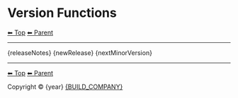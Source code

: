 # Version Functions

<!-- TEMPLATE header 2 -->
[⬅ Top](index.md) [⬅ Parent ](../index.md)
<hr />

{releaseNotes}
{newRelease}
{nextMinorVersion}

<!-- TEMPLATE footer 5 -->
<hr />

[⬅ Top](index.md) [⬅ Parent ](../index.md)

Copyright &copy; {year} [{BUILD_COMPANY}]({BUILD_COMPANY_LINK}{title})
